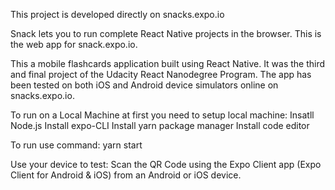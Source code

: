 This project is developed directly on snacks.expo.io

Snack lets you to run complete React Native projects in the browser. This is the web app for snack.expo.io.

This a mobile flashcards application built using React Native. It was the third and final project of the Udacity React Nanodegree Program.
The app has been tested on both iOS and Android device simulators online on snacks.expo.io.

To run on a Local Machine at first you need to setup local machine:
	Insatll Node.js
	Install expo-CLI
	Install yarn package manager
	Install code editor
	
To run use command: yarn start

Use your device to test:
Scan the QR Code using the Expo Client app (Expo Client for Android & iOS) from an Android or iOS device.
